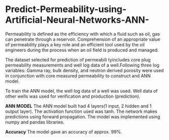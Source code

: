 # Predict-Permeability-using-Artificial-Neural-Networks-ANN-

Permeability is defined as the efficiency with which a fluid such as oil, gas can penetrate through a reservoir. Comprehension of an appropriate value of permeability plays a key role and an efficient tool used by the oil engineers during the process when an oil field is produced and managed.

The dataset selected for prediction of permeabili tyincludes core plug permeability measurements and well log data of a well.Following three log variables: Gamma ray, bulk density, and neutron derived porosity were used in conjunction with core measured permeability to construct and ANN model. 
 
To train the ANN model, the well log data of a well was used. Well data of other wells was used for verification and production (prediction). 

**ANN MODEL**
The ANN model built had 4 layers(1 input, 2 hidden and 1 output layer).
The activation function used was tanh.
The network makes predictions using forward propagation. The model was implemented using numpy and pandas libraries.

**Accuracy**
The model gave an accuracy of approx. 99%.
